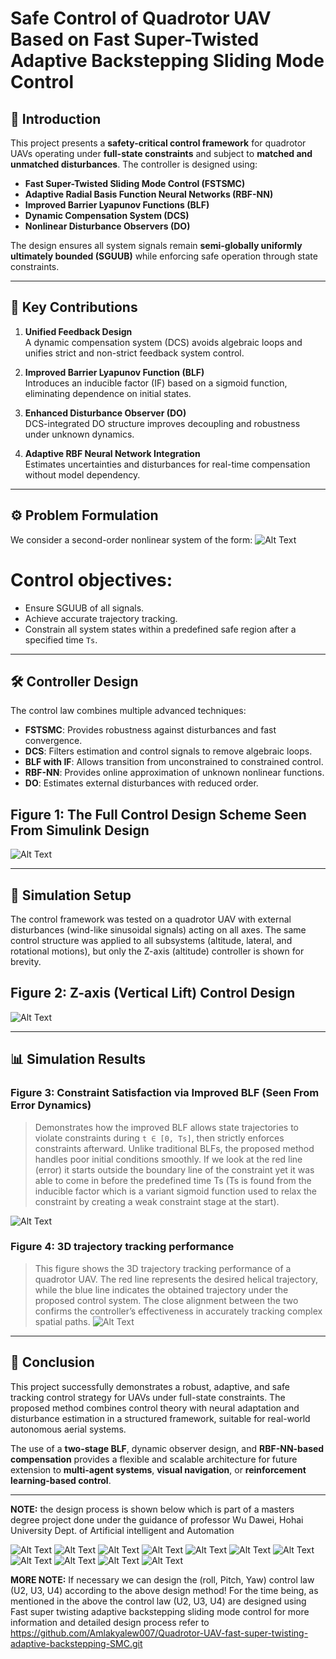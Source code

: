# Safe Control of Quadrotor UAV Based on Fast Super-Twisted Adaptive Backstepping Sliding Mode Control

## 📘 Introduction

This project presents a **safety-critical control framework** for quadrotor UAVs operating under **full-state constraints** and subject to **matched and unmatched disturbances**. The controller is designed using:

- **Fast Super-Twisted Sliding Mode Control (FSTSMC)**
- **Adaptive Radial Basis Function Neural Networks (RBF-NN)**
- **Improved Barrier Lyapunov Functions (BLF)**
- **Dynamic Compensation System (DCS)**
- **Nonlinear Disturbance Observers (DO)**

The design ensures all system signals remain **semi-globally uniformly ultimately bounded (SGUUB)** while enforcing safe operation through state constraints.

---

## 🧠 Key Contributions

1. **Unified Feedback Design**  
   A dynamic compensation system (DCS) avoids algebraic loops and unifies strict and non-strict feedback system control.

2. **Improved Barrier Lyapunov Function (BLF)**  
   Introduces an inducible factor (IF) based on a sigmoid function, eliminating dependence on initial states.

3. **Enhanced Disturbance Observer (DO)**  
   DCS-integrated DO structure improves decoupling and robustness under unknown dynamics.

4. **Adaptive RBF Neural Network Integration**  
   Estimates uncertainties and disturbances for real-time compensation without model dependency.

---

## ⚙️ Problem Formulation

We consider a second-order nonlinear system of the form:
![Alt Text](https://github.com/Amlakyalew007/safe-control-of-Quadrotor-UAVs/blob/main/images/problem.png)

  # Control objectives:

- Ensure SGUUB of all signals.
- Achieve accurate trajectory tracking.
- Constrain all system states within a predefined safe region after a specified time `Ts`.

---

## 🛠️ Controller Design

The control law combines multiple advanced techniques:

- **FSTSMC**: Provides robustness against disturbances and fast convergence.
- **DCS**: Filters estimation and control signals to remove algebraic loops.
- **BLF with IF**: Allows transition from unconstrained to constrained control.
- **RBF-NN**: Provides online approximation of unknown nonlinear functions.
- **DO**: Estimates external disturbances with reduced order.


## Figure 1: The Full Control Design Scheme Seen From Simulink Design  

![Alt Text](https://github.com/Amlakyalew007/safe-control-of-Quadrotor-UAVs/blob/main/images/system%20design.png)

---



## 🧪 Simulation Setup

The control framework was tested on a quadrotor UAV with external disturbances (wind-like sinusoidal signals) acting on all axes. The same control structure was applied to all subsystems (altitude, lateral, and rotational motions), but only the Z-axis (altitude) controller is shown for brevity.

## Figure 2: Z-axis (Vertical Lift) Control Design
![Alt Text](https://github.com/Amlakyalew007/safe-control-of-Quadrotor-UAVs/blob/main/images/z-axis%20control.png)

---

## 📊 Simulation Results

### Figure 3: Constraint Satisfaction via Improved BLF (Seen From Error Dynamics) 
> Demonstrates how the improved BLF allows state trajectories to violate constraints during `t ∈ [0, Ts]`, then strictly enforces constraints afterward. Unlike traditional BLFs, the proposed method handles poor initial conditions smoothly.
> If we look at the red line (error) it starts outside the boundary line of the constraint yet it was able to come in before the predefined time Ts (Ts is found from the inducible factor which is a variant sigmoid function used to relax the constraint by creating a weak constraint stage at the start).

![Alt Text](https://github.com/Amlakyalew007/safe-control-of-Quadrotor-UAVs/blob/main/images/e1.jpg)

### Figure 4: 3D trajectory tracking performance  
> This figure shows the 3D trajectory tracking performance of a quadrotor UAV. The red line represents the desired helical trajectory, while the blue line indicates the obtained trajectory under the proposed control system. The close alignment between the two confirms the controller’s effectiveness in accurately tracking complex spatial paths.
![Alt Text](https://github.com/Amlakyalew007/safe-control-of-Quadrotor-UAVs/blob/main/images/tracking.jpg)
---

## 📌 Conclusion

This project successfully demonstrates a robust, adaptive, and safe tracking control strategy for UAVs under full-state constraints. The proposed method combines control theory with neural adaptation and disturbance estimation in a structured framework, suitable for real-world autonomous aerial systems.

The use of a **two-stage BLF**, dynamic observer design, and **RBF-NN-based compensation** provides a flexible and scalable architecture for future extension to **multi-agent systems**, **visual navigation**, or **reinforcement learning-based control**.

---


**NOTE:** the design process is shown below which is part of a masters degree project done under the guidance of professor Wu Dawei, Hohai University Dept. of Artificial intelligent and Automation 


![Alt Text](https://github.com/Amlakyalew007/safe-control-of-Quadrotor-UAVs/blob/main/images/page1.jpg)
![Alt Text](https://github.com/Amlakyalew007/safe-control-of-Quadrotor-UAVs/blob/main/images/page2.jpg)
![Alt Text](https://github.com/Amlakyalew007/safe-control-of-Quadrotor-UAVs/blob/main/images/page3.jpg)
![Alt Text](https://github.com/Amlakyalew007/safe-control-of-Quadrotor-UAVs/blob/main/images/page4.jpg)
![Alt Text](https://github.com/Amlakyalew007/safe-control-of-Quadrotor-UAVs/blob/main/images/page5.jpg)
![Alt Text](https://github.com/Amlakyalew007/safe-control-of-Quadrotor-UAVs/blob/main/images/page6.jpg)
![Alt Text](https://github.com/Amlakyalew007/safe-control-of-Quadrotor-UAVs/blob/main/images/page7.jpg)
![Alt Text](https://github.com/Amlakyalew007/safe-control-of-Quadrotor-UAVs/blob/main/images/page8.jpg)
![Alt Text](https://github.com/Amlakyalew007/safe-control-of-Quadrotor-UAVs/blob/main/images/page9.jpg)
![Alt Text](https://github.com/Amlakyalew007/safe-control-of-Quadrotor-UAVs/blob/main/images/page10.jpg)
![Alt Text](https://github.com/Amlakyalew007/safe-control-of-Quadrotor-UAVs/blob/main/images/page11.jpg)


**MORE NOTE:** If necessary we can design the (roll, Pitch, Yaw) control law (U2, U3, U4) according to the above design method! For the time being, as mentioned in the above the control law (U2, U3, U4) are designed using Fast super twisting adaptive backstepping sliding mode control for more information and detailed design process refer to https://github.com/Amlakyalew007/Quadrotor-UAV-fast-super-twisting-adaptive-backstepping-SMC.git


